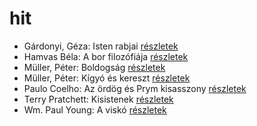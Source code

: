 # hit

- Gárdonyi, Géza: Isten rabjai [részletek](_details/G%C3%A1rdonyi%2C%20G%C3%A9za.md#id_619)
- Hamvas Béla: A bor filozófiája [részletek](_details/Hamvas%20B%C3%A9la.md#id_776)
- Müller, Péter: Boldogság [részletek](_details/M%C3%BCller%2C%20P%C3%A9ter.md#id_112)
- Müller, Péter: Kígyó és kereszt [részletek](_details/M%C3%BCller%2C%20P%C3%A9ter.md#id_113)
- Paulo Coelho: Az ördög és Prym kisasszony [részletek](_details/Paulo%20Coelho.md#id_262)
- Terry Pratchett: Kisistenek [részletek](_details/Terry%20Pratchett.md#id_761)
- Wm. Paul Young: A viskó [részletek](_details/Wm.%20Paul%20Young.md#id_962)